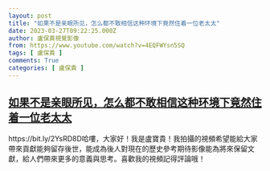 ```yaml
---
layout: post
title: "如果不是亲眼所见，怎么都不敢相信这种环境下竟然住着一位老太太"
date: 2023-03-27T09:22:25.000Z
author: 盧保貴視覺影像
from: https://www.youtube.com/watch?v=4EQFWYsn5SQ
tags: [ 盧保貴 ]
comments: True
categories: [ 盧保貴 ]
---
```

<!--1679908945000-->
[如果不是亲眼所见，怎么都不敢相信这种环境下竟然住着一位老太太](https://www.youtube.com/watch?v=4EQFWYsn5SQ)
------

<div>
https://bit.ly/2YsRD8D哈嘍，大家好！我是盧寶貴！我拍攝的視頻希望能給大家帶來貢獻能夠留存後世，能成為後人對現在的歷史參考期待影像能為將來保留文獻，給人們帶來更多的意義與思考。喜歡我的視頻記得評論哦！
</div>
